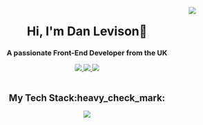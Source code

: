 <img align="right" src="https://visitor-badge.laobi.icu/badge?page_id=danlevison.danlevison" />

<h1 align="center">Hi, I'm Dan Levison👋</h1>

<h3 align="center">A passionate Front-End Developer from the UK</h3>

<div align="center"> 
  <a href="mailto:dan.ejlevison@gmail.com">
    <img src="https://img.shields.io/badge/Gmail-333333?style=for-the-badge&logo=gmail&logoColor=red" />
  </a>
  <a href="https://www.linkedin.com/in/daniel-levison-7250b9156/" target="_blank">
    <img src="https://img.shields.io/badge/LinkedIn-0077B5?style=for-the-badge&logo=linkedin&logoColor=white" />
  </a>
  <a href="https://danlevison.dev/" target="_blank">
     <img src="https://img.shields.io/badge/Portfolio-255E63?style=for-the-badge&logo=About.me&logoColor=white" />
  </a>
</div>

<br />

<h2 align="center">My Tech Stack:heavy_check_mark:</h2>
<div align="center">
  <img src="https://skillicons.dev/icons?i=html,css,js,react,typescript,nextjs,tailwind,firebase,jest,github,)](https://skillicons.dev"/>
</div>
